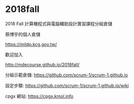 # 2018fall
2018 Fall 計算機程式與電腦輔助設計實習課程分組倉儲

蔡博宇的個人倉儲

https://mildp.kcg.gov.tw/

歡迎加入

http://mdecourse.github.io/2018fall/

分組示範倉儲: https://github.com/scrum-1/scrum-1.github.io

設定步驟: https://github.com/scrum-1/scrum-1.github.io/wiki

cpgx 網站: https://cpgx.kmol.info
